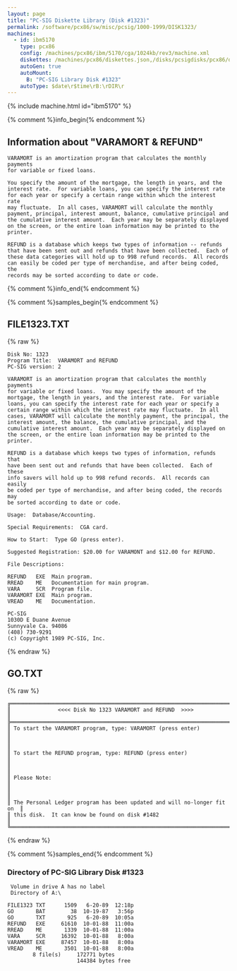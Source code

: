 ```yaml
---
layout: page
title: "PC-SIG Diskette Library (Disk #1323)"
permalink: /software/pcx86/sw/misc/pcsig/1000-1999/DISK1323/
machines:
  - id: ibm5170
    type: pcx86
    config: /machines/pcx86/ibm/5170/cga/1024kb/rev3/machine.xml
    diskettes: /machines/pcx86/diskettes.json,/disks/pcsigdisks/pcx86/diskettes.json
    autoGen: true
    autoMount:
      B: "PC-SIG Library Disk #1323"
    autoType: $date\r$time\rB:\rDIR\r
---
```


{% include machine.html id="ibm5170" %}

{% comment %}info_begin{% endcomment %}

## Information about "VARAMORT & REFUND"

    VARAMORT is an amortization program that calculates the monthly
    payments
    for variable or fixed loans.
    
    You specify the amount of the mortgage, the length in years, and the
    interest rate.  For variable loans, you can specify the interest rate
    for each year or specify a certain range within which the interest rate
    may fluctuate.  In all cases, VARAMORT will calculate the monthly
    payment, principal, interest amount, balance, cumulative principal and
    the cumulative interest amount.  Each year may be separately displayed
    on the screen, or the entire loan information may be printed to the
    printer.
    
    REFUND is a database which keeps two types of information -- refunds
    that have been sent out and refunds that have been collected.  Each of
    these data categories will hold up to 998 refund records.  All records
    can easily be coded per type of merchandise, and after being coded, the
    records may be sorted according to date or code.
{% comment %}info_end{% endcomment %}

{% comment %}samples_begin{% endcomment %}

## FILE1323.TXT

{% raw %}
```
Disk No: 1323
Program Title:  VARAMORT and REFUND
PC-SIG version: 2

VARAMORT is an amortization program that calculates the monthly payments
for variable or fixed loans.  You may specify the amount of the
mortgage, the length in years, and the interest rate.  For variable
loans, you can specify the interest rate for each year or specify a
certain range within which the interest rate may fluctuate.  In all
cases, VARAMORT will calculate the monthly payment, the principal, the
interest amount, the balance, the cumulative principal, and the
cumulative interest amount.  Each year may be separately displayed on
the screen, or the entire loan information may be printed to the
printer.

REFUND is a database which keeps two types of information, refunds that
have been sent out and refunds that have been collected.  Each of these
info savers will hold up to 998 refund records.  All records can easily
be coded per type of merchandise, and after being coded, the records may
be sorted according to date or code.

Usage:  Database/Accounting.

Special Requirements:  CGA card.

How to Start:  Type GO (press enter).

Suggested Registration: $20.00 for VARAMONT and $12.00 for REFUND.

File Descriptions:

REFUND   EXE  Main program.
RREAD    ME   Documentation for main program.
VARA     SCR  Program file.
VARAMORT EXE  Main program.
VREAD    ME   Documentation.

PC-SIG
1030D E Duane Avenue
Sunnyvale Ca. 94086
(408) 730-9291
(c) Copyright 1989 PC-SIG, Inc.

```
{% endraw %}

## GO.TXT

{% raw %}
```
╔═════════════════════════════════════════════════════════════════════════╗
║               <<<< Disk No 1323 VARAMORT and REFUND  >>>>               ║
╠═════════════════════════════════════════════════════════════════════════╣
║ To start the VARAMORT program, type: VARAMORT (press enter)             ║
║                                                                         ║
║ To start the REFUND program, type: REFUND (press enter)                 ║
║                                                                         ║
║ Please Note:                                                            ║
║                                                                         ║
║ The Personal Ledger program has been updated and will no-longer fit on  ║
║ this disk.  It can know be found on disk #1482                          ║
╚═════════════════════════════════════════════════════════════════════════╝
```
{% endraw %}

{% comment %}samples_end{% endcomment %}

### Directory of PC-SIG Library Disk #1323

     Volume in drive A has no label
     Directory of A:\

    FILE1323 TXT      1509   6-20-89  12:18p
    GO       BAT        38  10-19-87   3:56p
    GO       TXT       925   6-20-89  10:05a
    REFUND   EXE     61610  10-01-88  11:00a
    RREAD    ME       1339  10-01-88  11:00a
    VARA     SCR     16392  10-01-88   8:00a
    VARAMORT EXE     87457  10-01-88   8:00a
    VREAD    ME       3501  10-01-88   8:00a
            8 file(s)     172771 bytes
                          144384 bytes free
